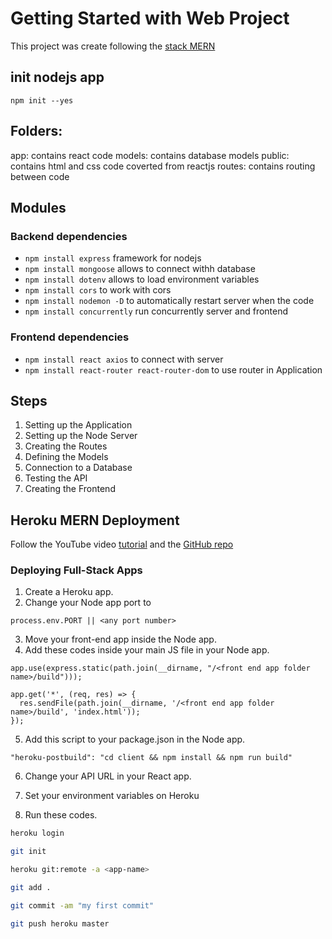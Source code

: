 # Getting Started with Web Project

This project was create following the [stack MERN](https://blog.devgenius.io/how-to-get-started-with-the-mern-stack-the-easy-way-b9758fe45956)

## init nodejs app

`npm init --yes`

## Folders:

app: contains react code
models: contains database models
public: contains html and css code coverted from reactjs
routes: contains routing between code

## Modules

### Backend dependencies

- `npm install express` framework for nodejs
- `npm install mongoose` allows to connect withh database
- `npm install dotenv` allows to load environment variables
- `npm install cors` to work with cors
- `npm install nodemon -D` to automatically restart server when the code
- `npm install concurrently` run concurrently server and frontend

### Frontend dependencies

- `npm install react axios` to connect with server
- `npm install react-router react-router-dom` to use router in Application

## Steps

1. Setting up the Application
2. Setting up the Node Server
3. Creating the Routes
4. Defining the Models
5. Connection to a Database
6. Testing the API
7. Creating the Frontend

## Heroku MERN Deployment

Follow the YouTube video [tutorial](https://www.youtube.com/watch?v=5dQC2JUd27g) and the [GitHub repo](https://github.com/safak/youtube/tree/free-deployment)

### Deploying Full-Stack Apps

1. Create a Heroku app.
2. Change your Node app port to

```
process.env.PORT || <any port number>
```

3. Move your front-end app inside the Node app.
4. Add these codes inside your main JS file in your Node app.

```
app.use(express.static(path.join(__dirname, "/<front end app folder name>/build")));

app.get('*', (req, res) => {
  res.sendFile(path.join(__dirname, '/<front end app folder name>/build', 'index.html'));
});
```

5. Add this script to your package.json in the Node app.

```
"heroku-postbuild": "cd client && npm install && npm run build"
```

6. Change your API URL in your React app.

7. Set your environment variables on Heroku

8. Run these codes.

```bash
heroku login
```

```bash
git init
```

```bash
heroku git:remote -a <app-name>
```

```bash
git add .
```

```bash
git commit -am "my first commit"
```

```bash
git push heroku master
```
